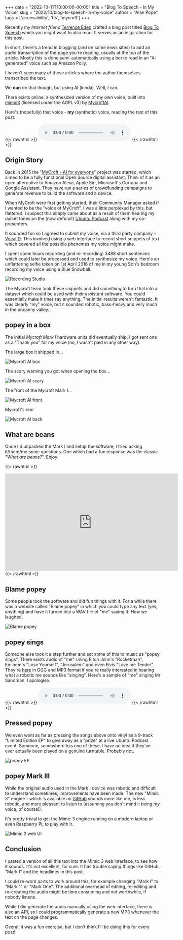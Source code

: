 +++
date = "2022-10-11T10:00:00-00:00"
title = "Blog To Speech - In My Voice"
slug = "2022/10/blog-to-speech-in-my-voice"
author = "Alan Pope"
tags = ['accessibility', 'tts', 'mycroft']
+++

Recently my *Internet friend* [Terrence Eden](https://twitter.com/edent) crafted a blog post titled [Blog To Speech](https://shkspr.mobi/blog/2022/10/blog-to-speech/) which you might want to also read. It serves as an inspiration for this post.

In short, there's a trend in blogging (and on some news sites) to add an audio transcription of the page you're reading, usually at the top of the article. Mostly this is done semi-automatically using a bot to read in an "AI generated" voice such as Amazon Polly. 

I haven't seen many of these articles where the author themselves transcribed the text.

We **can** do that though, but using AI (kinda). Well, *I* can. 

There exists online, a synthesized version of my own voice, built into [mimic3](https://github.com/MycroftAI/mimic3) (licensed under the AGPL v3) by [MycroftAI](https://mycroft.ai/).

Here's (hopefully) that voice - **my** (synthetic) voice, reading the rest of this post.

{{< rawhtml >}}
    <audio controls src="https://popey.com/popeysings/blog-to-speech-in-my-voice.mp3"><a href="https://popey.com/popeysings/blog-to-speech-in-my-voice.mp3">Download audio</a></audio>
{{< /rawhtml >}}

## Origin Story

Back in 2015 the "[MyCroft - AI for everyone](https://web.archive.org/web/20151217182149/https://mycroft.ai/)" project was started, which aimed to be a fully functional Open Source digital assistant. Think of it as an open alternative to Amazon Alexa, Apple Siri, Microsoft's Cortana and Google Assistant. They have run a series of crowdfunding campaigns to generate revenue to build the software and a device.   

When MyCroft were first getting started, their Community Manager asked if I wanted to be the "voice of MyCroft". I was a little perplexed by this, but flattered. I suspect this simply came about as a result of them hearing my dulcet tones on the (now defunct) [Ubuntu Podcast](https://ubuntupodcast.org/) along with my co-presenters.

It sounded fun so I agreed to submit my voice, via a third party company - [VocalID](https://vocalid.ai/). This involved using a web interface to record short snippets of text which covered all the possible phenomes my voice might make.

I spent some hours recording (and re-recording) 3488 short sentences which could later be processed and used to synthesize my voice. Here'a an unflattering selfie taken on 1st April 2016 of me in my young Son's bedroom recording my voice using a Blue Snowball. 

![Recording Studio](/images/2022-10-11/recording.jpg)

The Mycroft team took these snippets and did *something* to turn that into a dataset which could be used with their assistant software. You could essentially make it (me) say anything. The initial results weren't fantastic. It was clearly "my" voice, but it sounded robotic, bass-heavy and very much in the uncanny valley. 

## popey in a box

The initial *Mycroft Mark I* hardware units did eventually ship. I got sent one as a "Thank you" for my voice (no, I wasn't paid in any other way).

The large box it shipped in...

![Mycroft AI box](/images/2022-10-11/mycroftbox.jpg)

The scary warning you got when opening the box...

![Mycroft AI scary](/images/2022-10-11/mycroftscary.jpg)

The front of the Mycroft Mark I...

![Mycroft AI front](/images/2022-10-11/mycroftfront.jpg)

Mycroft's rear

![Mycroft AI back](/images/2022-10-11/mycroftback.jpg)

## What are beans

Once I'd unpacked the Mark I and setup the software, I tried asking it/them/me some questions. One which had a fun response was the classic "*What are beans?*". Enjoy:

{{< rawhtml >}}
<iframe width="560" height="315" src="https://www.youtube.com/embed/D5J7vVQNkCw" title="YouTube video player" frameborder="0" allow="accelerometer; autoplay; clipboard-write; encrypted-media; gyroscope; picture-in-picture" allowfullscreen></iframe>
{{< /rawhtml >}}

## Blame popey

Some people took the software and did fun things with it. For a while there was a website called "Blame popey" in which you could type any text (yes, anything) and have it turned into a WAV file of "me" saying it. How we laughed.

![Blame popey](/images/2022-10-11/blamepopey.png)

## popey sings

Someone else took it a step further and set some of this to music as "popey sings". There exists audio of "me" sining Elton John's "Rocketman", Eminem's "Lose Yourself", "Jerusalem" and even Elvis "Love me Tender". They're [here](https://popey.com/popeysings/) in OGG and MP3 format if you're really interested in hearing what a robotic me sounds like "singing". Here's a sample of "me" singing Mr Sandman. I apologise. 

{{< rawhtml >}}
    <audio controls src="https://popey.com/popeysings/mp3/01-sandman.mp3"> <a href="https://popey.com/popeysings/mp3/01-sandman.mp3">Download audio</a></audio>
{{< /rawhtml >}}

## Pressed popey

We even went as far as pressing the songs above onto vinyl as a 9-track "Limited Edition EP" to give away as a "prize" at a live Ubuntu Podcast event. Someone, somewhere has one of these. I have no idea if they've ever actually been played on a genuine turntable. Probably not. 

![popey EP](/images/2022-10-11/vinyl.jpg)

## popey Mark III

While the original audio used in the Mark I device was robotic and difficult to understand sometimes, improvements have been made. The new "Mimic 3" engine - which is available on [GitHub](https://github.com/MycroftAI/mimic3) sounds more like me, is less robotic, and more pleasant to listen to (assuming you don't mind it being *my* voice, of course!). 

It's pretty trivial to get the Mimic 3 engine running on a modern laptop or even Raspberry Pi, to play with it. 

![Mimic 3 web UI](/images/2022-10-11/mimic3.png)

## Conclusion

I pasted a version of all this text into the Mimic 3 web interface, to see how it sounds. It's not excellent, for sure. It has trouble saying things like GitHub, "Mark I" and the headlines in this post. 

I could re-word parts to work around this, for example changing "Mark I" to "Mark 1" or "Mark One". The additional overhead of editing, re-editing and re-creating the audio might be time consuming and not worthwhile, if nobody listens.

While I did generate the audio manually using the web interface, there is also an API, so I could programmatically generate a new MP3 whenever the text on the page changes. 

Overall it was a fun exercise, but I don't think I'll be doing this for every post!